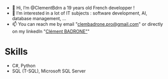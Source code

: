 - 👋 Hi, I’m @ClementBdrn a 19 years old French developper !
- 👀 I’m interested in a lot of IT subjects : software development, AI, database management, ...
- 📫 You can reach me by email "clembadrone.pro@gmail.com" or directly on my linkedIn "[Clément BADRONE"](https://www.linkedin.com/in/cl%C3%A9ment-badrone/)"

# Skills
  - C#, Python
  - SQL (T-SQL), Microsoft SQL Server
<!---
ClementBdrn/ClementBdrn is a ✨ special ✨ repository because its `README.md` (this file) appears on your GitHub profile.
You can click the Preview link to take a look at your changes.
--->
